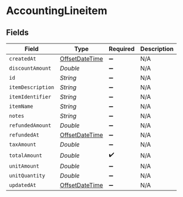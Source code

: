 # AccountingLineitem


## Fields

| Field                                                                                     | Type                                                                                      | Required                                                                                  | Description                                                                               |
| ----------------------------------------------------------------------------------------- | ----------------------------------------------------------------------------------------- | ----------------------------------------------------------------------------------------- | ----------------------------------------------------------------------------------------- |
| `createdAt`                                                                               | [OffsetDateTime](https://docs.oracle.com/javase/8/docs/api/java/time/OffsetDateTime.html) | :heavy_minus_sign:                                                                        | N/A                                                                                       |
| `discountAmount`                                                                          | *Double*                                                                                  | :heavy_minus_sign:                                                                        | N/A                                                                                       |
| `id`                                                                                      | *String*                                                                                  | :heavy_minus_sign:                                                                        | N/A                                                                                       |
| `itemDescription`                                                                         | *String*                                                                                  | :heavy_minus_sign:                                                                        | N/A                                                                                       |
| `itemIdentifier`                                                                          | *String*                                                                                  | :heavy_minus_sign:                                                                        | N/A                                                                                       |
| `itemName`                                                                                | *String*                                                                                  | :heavy_minus_sign:                                                                        | N/A                                                                                       |
| `notes`                                                                                   | *String*                                                                                  | :heavy_minus_sign:                                                                        | N/A                                                                                       |
| `refundedAmount`                                                                          | *Double*                                                                                  | :heavy_minus_sign:                                                                        | N/A                                                                                       |
| `refundedAt`                                                                              | [OffsetDateTime](https://docs.oracle.com/javase/8/docs/api/java/time/OffsetDateTime.html) | :heavy_minus_sign:                                                                        | N/A                                                                                       |
| `taxAmount`                                                                               | *Double*                                                                                  | :heavy_minus_sign:                                                                        | N/A                                                                                       |
| `totalAmount`                                                                             | *Double*                                                                                  | :heavy_check_mark:                                                                        | N/A                                                                                       |
| `unitAmount`                                                                              | *Double*                                                                                  | :heavy_minus_sign:                                                                        | N/A                                                                                       |
| `unitQuantity`                                                                            | *Double*                                                                                  | :heavy_minus_sign:                                                                        | N/A                                                                                       |
| `updatedAt`                                                                               | [OffsetDateTime](https://docs.oracle.com/javase/8/docs/api/java/time/OffsetDateTime.html) | :heavy_minus_sign:                                                                        | N/A                                                                                       |